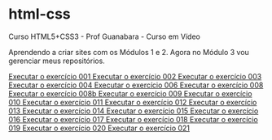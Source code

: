 # html-css
 Curso HTML5+CSS3 - Prof Guanabara -  Curso em Vídeo

Aprendendo a criar sites com os Módulos 1 e 2. Agora no Módulo 3 vou gerenciar meus repositórios.

<a href="https://albvieiraa.github.io/html-css/exercícios/ex001/index.html">Executar o exercício 001 </a>
<a href="https://albvieiraa.github.io/html-css/exercícios/ex002/index.html">Executar o exercício 002 </a>
<a href="https://albvieiraa.github.io/html-css/exercícios/ex003/index.html">Executar o exercício 003 </a>
<a href="https://albvieiraa.github.io/html-css/exercícios/ex004/index.html">Executar o exercício 004 </a>
<a href="https://albvieiraa.github.io/html-css/exercícios/ex006/index.html">Executar o exercício 006 </a>
<a href="https://albvieiraa.github.io/html-css/exercícios/ex008/index.html">Executar o exercício 008 </a>
<a href="https://albvieiraa.github.io/html-css/exercícios/ex008b/index.html">Executar o exercício 008b </a>
<a href="https://albvieiraa.github.io/html-css/exercícios/ex009/index.html">Executar o exercício 009 </a>
<a href="https://albvieiraa.github.io/html-css/exercícios/ex010/index.html">Executar o exercício 010 </a>
<a href="https://albvieiraa.github.io/html-css/exercícios/ex011/index.html">Executar o exercício 011 </a>
<a href="https://albvieiraa.github.io/html-css/exercícios/ex012/index.html">Executar o exercício 012 </a>
<a href="https://albvieiraa.github.io/html-css/exercícios/ex013/index.html">Executar o exercício 013 </a>
<a href="https://albvieiraa.github.io/html-css/exercícios/ex014/index.html">Executar o exercício 014 </a>
<a href="https://albvieiraa.github.io/html-css/exercícios/ex015/index.html">Executar o exercício 015 </a>
<a href="https://albvieiraa.github.io/html-css/exercícios/ex016/index.html">Executar o exercício 016 </a>
<a href="https://albvieiraa.github.io/html-css/exercícios/ex017/index.html">Executar o exercício 017 </a>
<a href="https://albvieiraa.github.io/html-css/exercícios/ex018/index.html">Executar o exercício 018 </a>
<a href="https://albvieiraa.github.io/html-css/exercícios/ex019/index.html">Executar o exercício 019 </a>
<a href="https://albvieiraa.github.io/html-css/exercícios/ex020/index.html">Executar o exercício 020 </a>
<a href="https://albvieiraa.github.io/html-css/exercícios/ex021/index.html">Executar o exercício 021 </a>